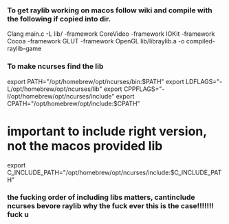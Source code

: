 ### To get raylib working on macos follow wiki and compile with the following if copied into dir.

Clang main.c  -L lib/ -framework CoreVideo -framework IOKit -framework Cocoa -framework GLUT -framework OpenGL lib/libraylib.a -o compiled-raylib-game

### To make ncurses find the lib
export PATH="/opt/homebrew/opt/ncurses/bin:$PATH"
export LDFLAGS="-L/opt/homebrew/opt/ncurses/lib"
export CPPFLAGS="-I/opt/homebrew/opt/ncurses/include"
export CPATH="/opt/homebrew/opt/include:$CPATH"

# important to include right version, not the macos provided lib
export C_INCLUDE_PATH="/opt/homebrew/opt/ncurses/include:$C_INCLUDE_PATH" 

### the fucking order of including libs matters, cantinclude ncurses bevore raylib why the fuck ever this is the case!!!!!!! fuck u
